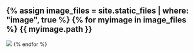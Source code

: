 {% assign image_files = site.static_files | where: "image", true %}
{% for myimage in image_files %}
  {{ myimage.path }}
  ----
  
  <img src="{{ myimage.path }}" />
{% endfor %}
